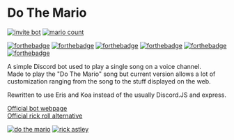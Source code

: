 # Do The Mario

[![invite bot](https://img.shields.io/endpoint.svg?logo=discord&logoColor=white&url=https%3A%2F%2Fdtm.antti.codes%2Finvites&style=for-the-badge)](https://discord.com/api/oauth2/authorize?client_id=607273553573838860&permissions=3145728&scope=bot)
[![mario count](https://img.shields.io/endpoint.svg?url=https%3A%2F%2Fdtm.antti.codes%2Fcount&style=for-the-badge)](https://forthebadge.com)

[![forthebadge](https://forthebadge.com/images/badges/uses-badges.svg)](https://forthebadge.com)
[![forthebadge](https://forthebadge.com/images/badges/built-by-developers.svg)](https://forthebadge.com)
[![forthebadge](https://forthebadge.com/images/badges/check-it-out.svg)](https://discordapp.com/api/oauth2/authorize?client_id=607273553573838860&permissions=3145728&scope=bot)
[![forthebadge](https://forthebadge.com/images/badges/made-with-javascript.svg)](https://forthebadge.com)
[![forthebadge](https://forthebadge.com/images/badges/you-didnt-ask-for-this.svg)](https://forthebadge.com)
[![forthebadge](https://forthebadge.com/images/badges/mom-made-pizza-rolls.svg)](https://forthebadge.com)

A simple Discord bot used to play a single song on a voice channel.  
Made to play the "Do The Mario" song but current version allows a lot of customization ranging from the song to the stuff displayed on the web.

Rewritten to use Eris and Koa instead of the usually Discord.JS and express.

[Official bot webpage](https://dtm.antti.codes/)  
[Official rick roll alternative](https://rick.antti.codes/)


[![do the mario](https://top.gg/api/widget/607273553573838860.svg)](https://top.gg/bot/607273553573838860)
[![rick astley](https://top.gg/api/widget/640024867185623041.svg)](https://top.gg/bot/640024867185623041)
